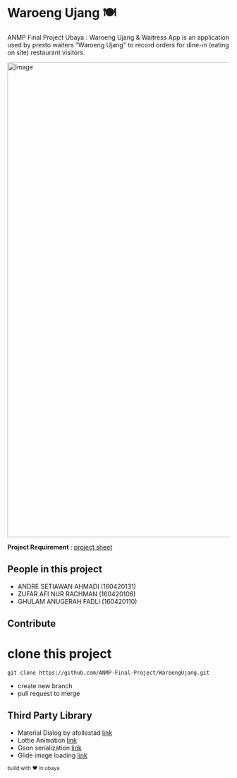 # Waroeng Ujang 🍽
ANMP Final Project Ubaya : Waroeng Ujang & Waitress App is an application used by presto waiters
"Waroeng Ujang" to record orders for dine-in (eating on site) restaurant visitors.

<img width="1074" alt="image" src="https://github.com/anxdre/WaroengUjang/assets/32446250/13da71f7-b1be-4ecc-a030-571733a8d4c5">

**Project Requirement** : [project sheet](https://uls.ubaya.ac.id/pluginfile.php/186808/mod_resource/content/2/Project%20UTS%20ANMP%20-%20Gasal%2023-24.pdf)

## People in this project
- ANDRE SETIAWAN AHMADI (160420131)
- ZUFAR AFI NUR RACHMAN (160420106)
- GHULAM ANUGERAH FADLI (160420110)

## Contribute
# clone this project
``` git clone https://github.com/ANMP-Final-Project/WaroengUjang.git ```
- create new branch
- pull request to merge

## Third Party Library 
- Material Dialog by afollestad [link](https://github.com/afollestad/material-dialogs)
- Lottie Animation [link](https://github.com/airbnb/lottie-android)
- Gson serialization [link](https://github.com/google/gson)
- Glide image loading [link](https://bumptech.github.io/glide/)

<sub>build with ❤️ in ubaya<sub>

